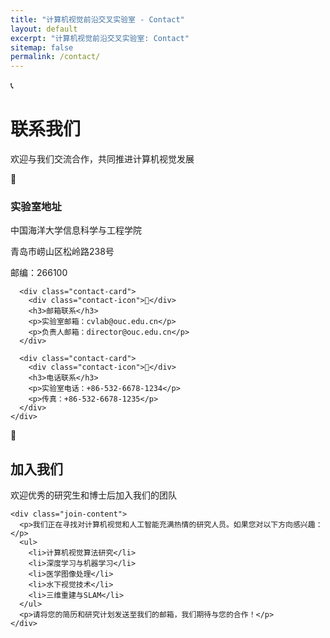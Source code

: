 ```yaml
---
title: "计算机视觉前沿交叉实验室 - Contact"
layout: default
excerpt: "计算机视觉前沿交叉实验室: Contact"
sitemap: false
permalink: /contact/
---
```


<div class="col-sm-12">
  <!-- 英雄区域 -->
  <div class="contact-hero">
    <div class="contact-hero-content">
      <div class="contact-hero-icon">📞</div>
      <h1 class="contact-title">联系我们</h1>
      <p class="contact-subtitle">欢迎与我们交流合作，共同推进计算机视觉发展</p>
    </div>
  </div>

  <!-- 联系信息 -->
  <div class="contact-section">
    <div class="contact-grid">
      <div class="contact-card">
        <div class="contact-icon">📍</div>
        <h3>实验室地址</h3>
        <p>中国海洋大学信息科学与工程学院</p>
        <p>青岛市崂山区松岭路238号</p>
        <p>邮编：266100</p>
      </div>
      
      <div class="contact-card">
        <div class="contact-icon">📧</div>
        <h3>邮箱联系</h3>
        <p>实验室邮箱：cvlab@ouc.edu.cn</p>
        <p>负责人邮箱：director@ouc.edu.cn</p>
      </div>
      
      <div class="contact-card">
        <div class="contact-icon">📱</div>
        <h3>电话联系</h3>
        <p>实验室电话：+86-532-6678-1234</p>
        <p>传真：+86-532-6678-1235</p>
      </div>
    </div>
  </div>

  <!-- 加入我们 -->
  <div class="join-section">
    <div class="section-header">
      <div class="section-icon">🤝</div>
      <div>
        <h2 class="section-title">加入我们</h2>
        <p class="section-description">欢迎优秀的研究生和博士后加入我们的团队</p>
      </div>
    </div>
    
    <div class="join-content">
      <p>我们正在寻找对计算机视觉和人工智能充满热情的研究人员。如果您对以下方向感兴趣：</p>
      <ul>
        <li>计算机视觉算法研究</li>
        <li>深度学习与机器学习</li>
        <li>医学图像处理</li>
        <li>水下视觉技术</li>
        <li>三维重建与SLAM</li>
      </ul>
      <p>请将您的简历和研究计划发送至我们的邮箱，我们期待与您的合作！</p>
    </div>
  </div>
</div>

 


